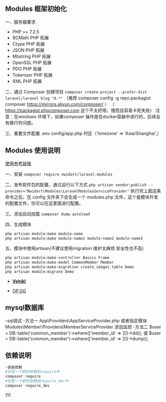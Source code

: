 ## Modules 框架初始化

一、服务器要求
-   PHP >= 7.2.5
-   BCMath PHP 拓展
-   Ctype PHP 拓展
-   JSON PHP 拓展
-   Mbstring PHP 拓展
-   OpenSSL PHP 拓展
-   PDO PHP 拓展
-   Tokenizer PHP 拓展
-   XML PHP 拓展

二、通过 Composer 创建项目
    ```
    composer create-project --prefer-dist laravel/laravel blog "6.*"
    ```
    （推荐 composer config -g repo.packagist composer https://mirrors.aliyun.com/composer/ ）
    （ https://packagist.phpcomposer.com  这个不太好用，慢而且容易卡死失败）
    注意：在windows 环境下，如果composer 操作是在docker容器中进行的，后续会有换行符问题。

三、重要文件配置
    .env
    config/app.php
        时区（'timezone' => 'Asia/Shanghai',）



## Modules 使用说明

[使用参考链接](https://learnku.com/articles/6153/laravel-modular-development)

一、安装
    ```
    composer require nwidart/laravel-modules
    ```

二、发布软件包的配置，通过运行以下方式
    ```
    php artisan vendor:publish --provider="Nwidart\Modules\LaravelModulesServiceProvider"
    ```
    执行完上面这条命令之后，在 config 文件夹下会生成一个 modules.php 文件，这个是模块开发的配置文件，你可以在这里面进行配置。

三、添加自动加载
    ```
    composer dump-autoload
    ```

四、生成模块
```bash
php artisan module:make module-name
php artisan module:make module-name1 module-name2 module-name3
```

五、模块中使用artisan(不建议使用migration 维护太麻烦 安全性也不高)
```bash
php artisan module:make-controller Basics Frame
php artisan module:make-model CommonMember Member
php artisan module:make-migration create_images_table Demo
php artisan module:migrate Demo
```

- **[Vehikl](https://vehikl.com/)**


- [OP.GG](https://op.gg)


## mysql数据库
-sql调试
-方法一     App\Providers\AppServiceProvider.php 或者指定模块 Modules\Member\Providers\MemberServiceProvider 添加监控
-方法二     $user  = DB::table('common_member')->where(['member_id' => 2])->dd(); 或 $user  = DB::table('common_member')->where(['member_id' => 2])->dump();    




## 依赖说明
```bash
-安装依赖
#安装一个新的依赖到require中
composer require
#安装一个新的依赖到require_dev中
composer require_dev
```
111